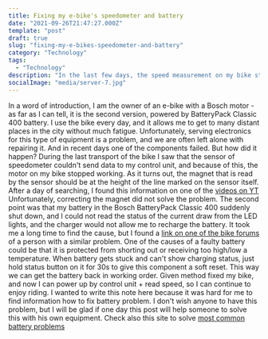 ```yaml
---
title: Fixing my e-bike's speedometer and battery
date: "2021-09-26T21:47:27.000Z"
template: "post"
draft: true
slug: "fixing-my-e-bikes-speedometer-and-battery"
category: "Technology"
tags:
  - "Technology"
description: "In the last few days, the speed measurement on my bike started to fail, and because of this, the motor on my bike stopped working. I found that the battery was the cause and was able to fix it."
socialImage: "media/server-7.jpg"
---
```


In a word of introduction, I am the owner of an e-bike with a Bosch motor - as far as I can tell, it is the second version, powered by BatteryPack Classic 400 battery. I use the bike every day, and it allows me to get to many distant places in the city without much fatigue. Unfortunately, serving electronics for this type of equipment is a problem, and we are often left alone with repairing it. And in recent days one of the components failed.
But how did it happen? During the last transport of the bike I saw that the sensor of speedometer couldn't send data to my control unit, and because of this, the motor on my bike stopped working. As it turns out, the magnet that is read by the sensor should be at the height of the line marked on the sensor itself. After a day of searching, I found this information on one of the [videos on YT](https://www.youtube.com/watch?v=6RJLq0E1OhE)
Unfortunately, correcting the magnet did not solve the problem. The second point was that my battery in the Bosch BatteryPack Classic 400 suddenly shut down, and I could not read the status of the current draw from the LED lights, and the charger would not allow me to recharge the battery. It took me a long time to find the cause, but I found a [link on one of the bike forums](https://bicycles.stackexchange.com/questions/52465/bosch-battery-stopped-charging) of a person with a similar problem. One of the causes of a faulty battery could be that it is protected from shorting out or receiving too high/low a temperature. When battery gets stuck and can't show charging status, just hold status button on it for 30s to give this component a soft reset. This way we can get the battery back in working order. 
Given method fixed my bike, and now I can power up by control unit + read speed, so I can continue to enjoy riding. I wanted to write this note here because it was hard for me to find information how to fix battery problem. I don't wish anyone to have this problem, but I will be glad if one day this post will help someone to solve this with his own equipment.
Check also this site to solve [most common battery problems](https://ebikeshq.com/common-ebike-battery-problems/)
